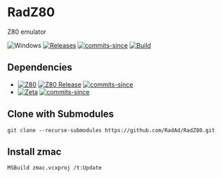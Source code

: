 # RadZ80
Z80 emulator

![Windows](https://img.shields.io/badge/platform-Windows-blue.svg)
[![Releases](https://img.shields.io/github/release/RadAd/RadZ80.svg)](https://github.com/RadAd/RadZ80/releases/latest)
[![commits-since](https://img.shields.io/github/commits-since/RadAd/RadZ80/latest.svg)](commits/master)
[![Build](https://img.shields.io/appveyor/ci/RadAd/RadZ80.svg)](https://ci.appveyor.com/project/RadAd/RadZ80)

## Dependencies
+ [![Z80](https://img.shields.io/badge/Z80-v0.2_pre_2024_09_21-blue)](https://github.com/redcode/Z80) [![Z80 Release](https://img.shields.io/github/v/release/redcode/Z80?label=Latest)](https://github.com/redcode/Z80/releases) [![commits-since](https://img.shields.io/github/commits-since/redcode/Z80/v0.2-pre-2024-09-21)](https://github.com/redcode/Z80/commits/master/)
+ [![Zeta](https://img.shields.io/badge/Z80-6f52371-blue)](https://github.com/redcode/Zeta) [![commits-since](https://img.shields.io/github/commits-since/redcode/Zeta/6f52371)](https://github.com/redcode/Zeta/commits/master/)

## Clone with Submodules

```
git clone --recurse-submodules https://github.com/RadAd/RadZ80.git
```

## Install zmac

```
MSBuild zmac.vcxproj /t:Update
```
